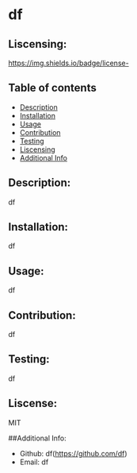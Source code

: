 # df
  
  ## Liscensing:
  https://img.shields.io/badge/license-

  ## Table of contents
  - [Description](#descrition)
  - [Installation](#installation)
  - [Usage](#usage)
  - [Contribution](#contribution)
  - [Testing](#testing)
  - [Liscensing](#liscensing)
  - [Additional Info](#additional-info)

  ## Description:
  df

  ## Installation:
  df

  ## Usage:
  df

  ## Contribution:
  df

  ## Testing:
  df

  ## Liscense:
  MIT
  

  ##Additional Info:
  - Github: df(https://github.com/df)
  - Email: df
